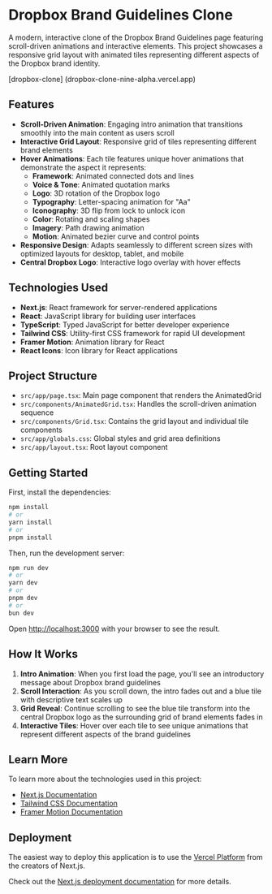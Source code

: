 # Dropbox Brand Guidelines Clone

A modern, interactive clone of the Dropbox Brand Guidelines page featuring scroll-driven animations and interactive elements. This project showcases a responsive grid layout with animated tiles representing different aspects of the Dropbox brand identity.

[dropbox-clone] (dropbox-clone-nine-alpha.vercel.app)

## Features

- **Scroll-Driven Animation**: Engaging intro animation that transitions smoothly into the main content as users scroll
- **Interactive Grid Layout**: Responsive grid of tiles representing different brand elements
- **Hover Animations**: Each tile features unique hover animations that demonstrate the aspect it represents:
  - **Framework**: Animated connected dots and lines
  - **Voice & Tone**: Animated quotation marks
  - **Logo**: 3D rotation of the Dropbox logo
  - **Typography**: Letter-spacing animation for "Aa"
  - **Iconography**: 3D flip from lock to unlock icon
  - **Color**: Rotating and scaling shapes
  - **Imagery**: Path drawing animation
  - **Motion**: Animated bezier curve and control points
- **Responsive Design**: Adapts seamlessly to different screen sizes with optimized layouts for desktop, tablet, and mobile
- **Central Dropbox Logo**: Interactive logo overlay with hover effects

## Technologies Used

- **Next.js**: React framework for server-rendered applications
- **React**: JavaScript library for building user interfaces
- **TypeScript**: Typed JavaScript for better developer experience
- **Tailwind CSS**: Utility-first CSS framework for rapid UI development
- **Framer Motion**: Animation library for React
- **React Icons**: Icon library for React applications

## Project Structure

- `src/app/page.tsx`: Main page component that renders the AnimatedGrid
- `src/components/AnimatedGrid.tsx`: Handles the scroll-driven animation sequence
- `src/components/Grid.tsx`: Contains the grid layout and individual tile components
- `src/app/globals.css`: Global styles and grid area definitions
- `src/app/layout.tsx`: Root layout component

## Getting Started

First, install the dependencies:

```bash
npm install
# or
yarn install
# or
pnpm install
```

Then, run the development server:

```bash
npm run dev
# or
yarn dev
# or
pnpm dev
# or
bun dev
```

Open [http://localhost:3000](http://localhost:3000) with your browser to see the result.

## How It Works

1. **Intro Animation**: When you first load the page, you'll see an introductory message about Dropbox brand guidelines
2. **Scroll Interaction**: As you scroll down, the intro fades out and a blue tile with descriptive text scales up
3. **Grid Reveal**: Continue scrolling to see the blue tile transform into the central Dropbox logo as the surrounding grid of brand elements fades in
4. **Interactive Tiles**: Hover over each tile to see unique animations that represent different aspects of the brand guidelines

## Learn More

To learn more about the technologies used in this project:

- [Next.js Documentation](https://nextjs.org/docs)
- [Tailwind CSS Documentation](https://tailwindcss.com/docs)
- [Framer Motion Documentation](https://www.framer.com/motion/)

## Deployment

The easiest way to deploy this application is to use the [Vercel Platform](https://vercel.com/new) from the creators of Next.js.

Check out the [Next.js deployment documentation](https://nextjs.org/docs/app/building-your-application/deploying) for more details.
